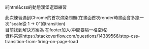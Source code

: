 純html&css的動態漢堡選單練習

此次練習遇到Chrome的首次渲染問題(在畫面首次render時畫面會多跑一次"scale從 1 -> 0"的transition)  
目前找到解決方案為 在footer加入<script> </script>(中間要隔一格空格)  
資料來源https://stackoverflow.com/questions/14389566/stop-css-transition-from-firing-on-page-load
